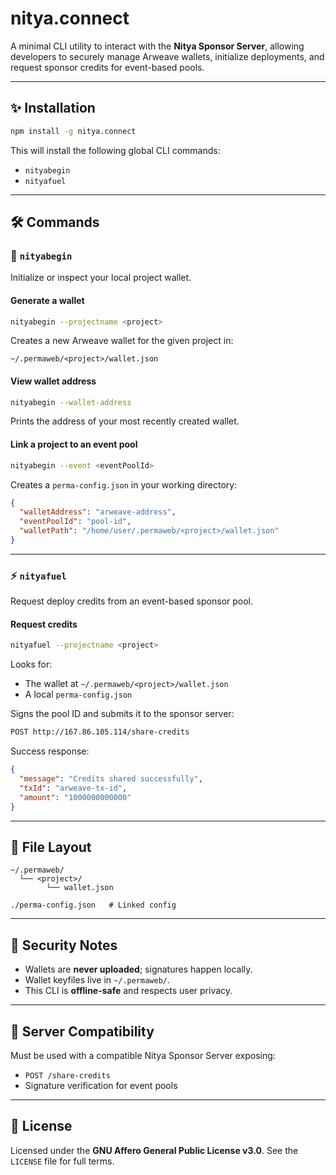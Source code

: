 # nitya.connect

A minimal CLI utility to interact with the **Nitya Sponsor Server**, allowing developers to securely manage Arweave wallets, initialize deployments, and request sponsor credits for event-based pools.

---

## ✨ Installation

```bash
npm install -g nitya.connect
```

This will install the following global CLI commands:

* `nityabegin`
* `nityafuel`

---

## 🛠 Commands

### 🔁 `nityabegin`

Initialize or inspect your local project wallet.

#### Generate a wallet

```bash
nityabegin --projectname <project>
```

Creates a new Arweave wallet for the given project in:

```
~/.permaweb/<project>/wallet.json
```

#### View wallet address

```bash
nityabegin --wallet-address
```

Prints the address of your most recently created wallet.

#### Link a project to an event pool

```bash
nityabegin --event <eventPoolId>
```

Creates a `perma-config.json` in your working directory:

```json
{
  "walletAddress": "arweave-address",
  "eventPoolId": "pool-id",
  "walletPath": "/home/user/.permaweb/<project>/wallet.json"
}
```

---

### ⚡ `nityafuel`

Request deploy credits from an event-based sponsor pool.

#### Request credits

```bash
nityafuel --projectname <project>
```

Looks for:

* The wallet at `~/.permaweb/<project>/wallet.json`
* A local `perma-config.json`

Signs the pool ID and submits it to the sponsor server:

```bash
POST http://167.86.105.114/share-credits
```

Success response:

```json
{
  "message": "Credits shared successfully",
  "txId": "arweave-tx-id",
  "amount": "1000000000000"
}
```

---

## 📂 File Layout

```
~/.permaweb/
  └── <project>/
        └── wallet.json

./perma-config.json   # Linked config
```

---

## 🔐 Security Notes

* Wallets are **never uploaded**; signatures happen locally.
* Wallet keyfiles live in `~/.permaweb/`.
* This CLI is **offline-safe** and respects user privacy.

---

## 🔧 Server Compatibility

Must be used with a compatible Nitya Sponsor Server exposing:

* `POST /share-credits`
* Signature verification for event pools

---

## 📄 License

Licensed under the **GNU Affero General Public License v3.0**.
See the `LICENSE` file for full terms.
